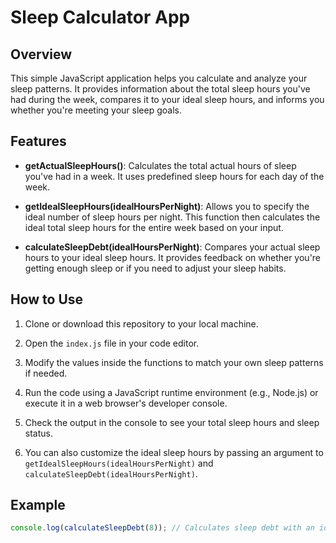 # Sleep Calculator App

## Overview

This simple JavaScript application helps you calculate and analyze your sleep patterns. It provides information about the total sleep hours you've had during the week, compares it to your ideal sleep hours, and informs you whether you're meeting your sleep goals.

## Features

- **getActualSleepHours()**: Calculates the total actual hours of sleep you've had in a week. It uses predefined sleep hours for each day of the week.

- **getIdealSleepHours(idealHoursPerNight)**: Allows you to specify the ideal number of sleep hours per night. This function then calculates the ideal total sleep hours for the entire week based on your input.

- **calculateSleepDebt(idealHoursPerNight)**: Compares your actual sleep hours to your ideal sleep hours. It provides feedback on whether you're getting enough sleep or if you need to adjust your sleep habits.

## How to Use

1. Clone or download this repository to your local machine.

2. Open the `index.js` file in your code editor.

3. Modify the values inside the functions to match your own sleep patterns if needed.

4. Run the code using a JavaScript runtime environment (e.g., Node.js) or execute it in a web browser's developer console.

5. Check the output in the console to see your total sleep hours and sleep status.

6. You can also customize the ideal sleep hours by passing an argument to `getIdealSleepHours(idealHoursPerNight)` and `calculateSleepDebt(idealHoursPerNight)`.

## Example

```javascript
console.log(calculateSleepDebt(8)); // Calculates sleep debt with an ideal of 8 hours per night.
